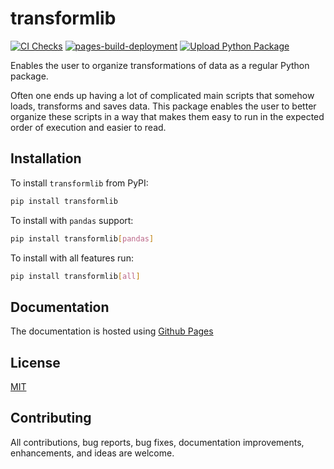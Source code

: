 # transformlib
[![CI Checks](https://github.com/laegsgaardTroels/transformlib/actions/workflows/python-package.yml/badge.svg)](https://github.com/laegsgaardTroels/transformlib/actions/workflows/python-package.yml)
[![pages-build-deployment](https://github.com/laegsgaardTroels/transformlib/actions/workflows/pages/pages-build-deployment/badge.svg)](https://github.com/laegsgaardTroels/transformlib/actions/workflows/pages/pages-build-deployment)
[![Upload Python Package](https://github.com/laegsgaardTroels/transformlib/actions/workflows/python-publish.yml/badge.svg)](https://github.com/laegsgaardTroels/transformlib/actions/workflows/python-publish.yml)

Enables the user to organize transformations of data as a regular Python package.

Often one ends up having a lot of complicated main scripts that somehow loads, transforms and saves data. This package enables the user to better organize these scripts in a way that makes them easy to run in
the expected order of execution and easier to read.

## Installation


To install `transformlib` from PyPI:

```sh
pip install transformlib
```

To install with `pandas` support:

```sh
pip install transformlib[pandas]
```

To install with all features run:

```sh
pip install transformlib[all]
```

## Documentation

The documentation is hosted using [Github Pages](https://www.machine-learning-notes.com/transformlib/)

## License

[MIT](LICENSE)

## Contributing

All contributions, bug reports, bug fixes, documentation improvements, enhancements, and ideas are welcome.
